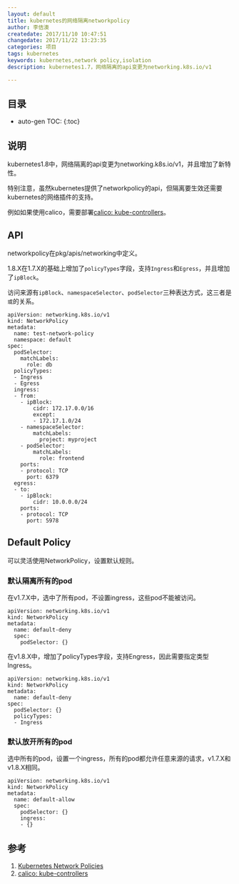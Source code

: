 ```yaml
---
layout: default
title: kubernetes的网络隔离networkpolicy
author: 李佶澳
createdate: 2017/11/10 10:47:51
changedate: 2017/11/22 13:23:35
categories: 项目
tags: kubernetes
keywords: kubernetes,network policy,isolation
description: kubernetes1.7，网络隔离的api变更为networking.k8s.io/v1

---
```


## 目录
* auto-gen TOC:
{:toc}

## 说明

kubernetes1.8中，网络隔离的api变更为networking.k8s.io/v1，并且增加了新特性。

特别注意，虽然kubernetes提供了networkpolicy的api，但隔离要生效还需要kubernetes的网络插件的支持。

例如如果使用calico，需要部署[calico: kube-controllers][2]。

## API

networkpolicy在pkg/apis/networking中定义。

1.8.X在1.7.X的基础上增加了`policyTypes`字段，支持`Ingress`和`Egress`，并且增加了`ipBlock`。

访问来源有`ipBlock`、`namespaceSelector`、`podSelector`三种表达方式，这三者是`或`的关系。

	apiVersion: networking.k8s.io/v1
	kind: NetworkPolicy
	metadata:
	  name: test-network-policy
	  namespace: default
	spec:
	  podSelector:
	    matchLabels:
	      role: db
	  policyTypes:
	  - Ingress
	  - Egress
	  ingress:
	  - from:
	    - ipBlock:
	        cidr: 172.17.0.0/16
	        except:
	        - 172.17.1.0/24
	    - namespaceSelector:
	        matchLabels:
	          project: myproject
	    - podSelector:
	        matchLabels:
	          role: frontend
	    ports:
	    - protocol: TCP
	      port: 6379
	  egress:
	  - to:
	    - ipBlock:
	        cidr: 10.0.0.0/24
	    ports:
	    - protocol: TCP
	      port: 5978

## Default Policy

可以灵活使用NetworkPolicy，设置默认规则。

### 默认隔离所有的pod

在v1.7.X中，选中了所有pod，不设置ingress，这些pod不能被访问。

	apiVersion: networking.k8s.io/v1
	kind: NetworkPolicy
	metadata:
	  name: default-deny
	  spec:
	    podSelector: {}

在v1.8.X中，增加了policyTypes字段，支持Engress，因此需要指定类型Ingress。

	apiVersion: networking.k8s.io/v1
	kind: NetworkPolicy
	metadata:
	  name: default-deny
	spec:
	  podSelector: {}
	  policyTypes:
	  - Ingress

### 默认放开所有的pod

选中所有的pod，设置一个ingress，所有的pod都允许任意来源的请求，v1.7.X和v1.8.X相同。

	apiVersion: networking.k8s.io/v1
	kind: NetworkPolicy
	metadata:
	  name: default-allow
	  spec:
	    podSelector: {}
	    ingress:
	    - {}

## 参考

1. [Kubernetes Network Policies][1]
2. [calico: kube-controllers][2]

[1]: https://kubernetes.io/docs/concepts/services-networking/network-policies/ "Kubernetes Network Policies" 
[2]: https://github.com/projectcalico/kube-controllers "calico: kube-controllers"
